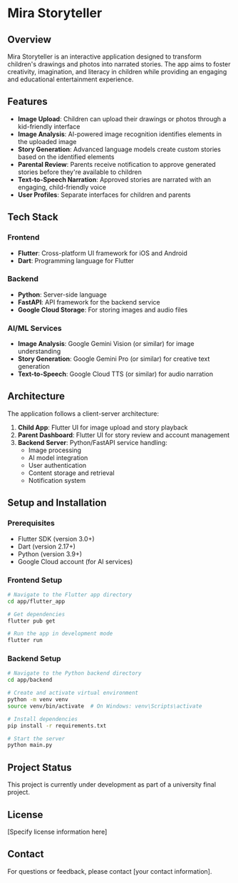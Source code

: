 # Mira Storyteller

## Overview
Mira Storyteller is an interactive application designed to transform children's drawings and photos into narrated stories. The app aims to foster creativity, imagination, and literacy in children while providing an engaging and educational entertainment experience.

## Features

- **Image Upload**: Children can upload their drawings or photos through a kid-friendly interface
- **Image Analysis**: AI-powered image recognition identifies elements in the uploaded image
- **Story Generation**: Advanced language models create custom stories based on the identified elements
- **Parental Review**: Parents receive notification to approve generated stories before they're available to children
- **Text-to-Speech Narration**: Approved stories are narrated with an engaging, child-friendly voice
- **User Profiles**: Separate interfaces for children and parents

## Tech Stack

### Frontend
- **Flutter**: Cross-platform UI framework for iOS and Android
- **Dart**: Programming language for Flutter

### Backend
- **Python**: Server-side language
- **FastAPI**: API framework for the backend service
- **Google Cloud Storage**: For storing images and audio files

### AI/ML Services
- **Image Analysis**: Google Gemini Vision (or similar) for image understanding
- **Story Generation**: Google Gemini Pro (or similar) for creative text generation
- **Text-to-Speech**: Google Cloud TTS (or similar) for audio narration

## Architecture

The application follows a client-server architecture:

1. **Child App**: Flutter UI for image upload and story playback
2. **Parent Dashboard**: Flutter UI for story review and account management
3. **Backend Server**: Python/FastAPI service handling:
   - Image processing
   - AI model integration
   - User authentication
   - Content storage and retrieval
   - Notification system

## Setup and Installation

### Prerequisites
- Flutter SDK (version 3.0+)
- Dart (version 2.17+)
- Python (version 3.9+)
- Google Cloud account (for AI services)

### Frontend Setup
```bash
# Navigate to the Flutter app directory
cd app/flutter_app

# Get dependencies
flutter pub get

# Run the app in development mode
flutter run
```

### Backend Setup
```bash
# Navigate to the Python backend directory
cd app/backend

# Create and activate virtual environment
python -m venv venv
source venv/bin/activate  # On Windows: venv\Scripts\activate

# Install dependencies
pip install -r requirements.txt

# Start the server
python main.py
```

## Project Status
This project is currently under development as part of a university final project.

## License
[Specify license information here]

## Contact
For questions or feedback, please contact [your contact information].
